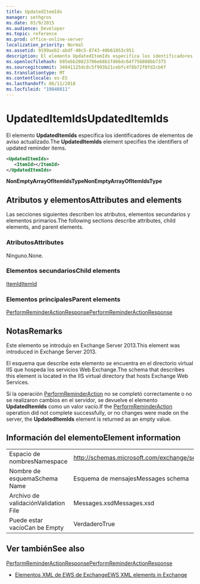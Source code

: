 ```yaml
---
title: UpdatedItemIds
manager: sethgros
ms.date: 03/9/2015
ms.audience: Developer
ms.topic: reference
ms.prod: office-online-server
localization_priority: Normal
ms.assetid: 9199aeb2-abdf-40c5-8743-40b61853c951
description: El elemento UpdatedItemIds especifica los identificadores de elementos de aviso actualizado.
ms.openlocfilehash: b95ebb20823706e68b1fd66dc64f756808bb7375
ms.sourcegitcommit: 34041125dc8c5f993b21cebfc4f8b72f0fd2cb6f
ms.translationtype: MT
ms.contentlocale: es-ES
ms.lasthandoff: 06/11/2018
ms.locfileid: "19840811"
---
```

# <a name="updateditemids"></a><span data-ttu-id="d5715-103">UpdatedItemIds</span><span class="sxs-lookup"><span data-stu-id="d5715-103">UpdatedItemIds</span></span>

<span data-ttu-id="d5715-104">El elemento **UpdatedItemIds** especifica los identificadores de elementos de aviso actualizado.</span><span class="sxs-lookup"><span data-stu-id="d5715-104">The **UpdatedItemIds** element specifies the identifiers of updated reminder items.</span></span> 
  
```XML
<UpdatedItemIds>
   <ItemId></ItemId>
</UpdatedItemIds>

```

 <span data-ttu-id="d5715-105">**NonEmptyArrayOfItemIdsType**</span><span class="sxs-lookup"><span data-stu-id="d5715-105">**NonEmptyArrayOfItemIdsType**</span></span>
## <a name="attributes-and-elements"></a><span data-ttu-id="d5715-106">Atributos y elementos</span><span class="sxs-lookup"><span data-stu-id="d5715-106">Attributes and elements</span></span>

<span data-ttu-id="d5715-107">Las secciones siguientes describen los atributos, elementos secundarios y elementos primarios.</span><span class="sxs-lookup"><span data-stu-id="d5715-107">The following sections describe attributes, child elements, and parent elements.</span></span>
  
### <a name="attributes"></a><span data-ttu-id="d5715-108">Atributos</span><span class="sxs-lookup"><span data-stu-id="d5715-108">Attributes</span></span>

<span data-ttu-id="d5715-109">Ninguno.</span><span class="sxs-lookup"><span data-stu-id="d5715-109">None.</span></span>
  
### <a name="child-elements"></a><span data-ttu-id="d5715-110">Elementos secundarios</span><span class="sxs-lookup"><span data-stu-id="d5715-110">Child elements</span></span>

[<span data-ttu-id="d5715-111">ItemId</span><span class="sxs-lookup"><span data-stu-id="d5715-111">ItemId</span></span>](itemid.md)
  
### <a name="parent-elements"></a><span data-ttu-id="d5715-112">Elementos principales</span><span class="sxs-lookup"><span data-stu-id="d5715-112">Parent elements</span></span>

[<span data-ttu-id="d5715-113">PerformReminderActionResponse</span><span class="sxs-lookup"><span data-stu-id="d5715-113">PerformReminderActionResponse</span></span>](performreminderactionresponse.md)
  
## <a name="remarks"></a><span data-ttu-id="d5715-114">Notas</span><span class="sxs-lookup"><span data-stu-id="d5715-114">Remarks</span></span>

<span data-ttu-id="d5715-115">Este elemento se introdujo en Exchange Server 2013.</span><span class="sxs-lookup"><span data-stu-id="d5715-115">This element was introduced in Exchange Server 2013.</span></span>
  
<span data-ttu-id="d5715-116">El esquema que describe este elemento se encuentra en el directorio virtual IIS que hospeda los servicios Web Exchange.</span><span class="sxs-lookup"><span data-stu-id="d5715-116">The schema that describes this element is located in the IIS virtual directory that hosts Exchange Web Services.</span></span>
  
<span data-ttu-id="d5715-117">Si la operación [PerformReminderAction](performreminderaction-operation.md) no se completó correctamente o no se realizaron cambios en el servidor, se devuelve el elemento **UpdatedItemIds** como un valor vacío.</span><span class="sxs-lookup"><span data-stu-id="d5715-117">If the [PerformReminderAction](performreminderaction-operation.md) operation did not complete successfully, or no changes were made on the server, the **UpdatedItemIds** element is returned as an empty value.</span></span> 
  
## <a name="element-information"></a><span data-ttu-id="d5715-118">Información del elemento</span><span class="sxs-lookup"><span data-stu-id="d5715-118">Element information</span></span>

|||
|:-----|:-----|
|<span data-ttu-id="d5715-119">Espacio de nombres</span><span class="sxs-lookup"><span data-stu-id="d5715-119">Namespace</span></span>  <br/> |http://schemas.microsoft.com/exchange/services/2006/messages  <br/> |
|<span data-ttu-id="d5715-120">Nombre de esquema</span><span class="sxs-lookup"><span data-stu-id="d5715-120">Schema Name</span></span>  <br/> |<span data-ttu-id="d5715-121">Esquema de mensajes</span><span class="sxs-lookup"><span data-stu-id="d5715-121">Messages schema</span></span>  <br/> |
|<span data-ttu-id="d5715-122">Archivo de validación</span><span class="sxs-lookup"><span data-stu-id="d5715-122">Validation File</span></span>  <br/> |<span data-ttu-id="d5715-123">Messages.xsd</span><span class="sxs-lookup"><span data-stu-id="d5715-123">Messages.xsd</span></span>  <br/> |
|<span data-ttu-id="d5715-124">Puede estar vacío</span><span class="sxs-lookup"><span data-stu-id="d5715-124">Can be Empty</span></span>  <br/> |<span data-ttu-id="d5715-125">Verdadero</span><span class="sxs-lookup"><span data-stu-id="d5715-125">True</span></span>  <br/> |
   
## <a name="see-also"></a><span data-ttu-id="d5715-126">Ver también</span><span class="sxs-lookup"><span data-stu-id="d5715-126">See also</span></span>



[<span data-ttu-id="d5715-127">PerformReminderActionResponse</span><span class="sxs-lookup"><span data-stu-id="d5715-127">PerformReminderActionResponse</span></span>](performreminderactionresponse.md)


- [<span data-ttu-id="d5715-128">Elementos XML de EWS de Exchange</span><span class="sxs-lookup"><span data-stu-id="d5715-128">EWS XML elements in Exchange</span></span>](ews-xml-elements-in-exchange.md)

